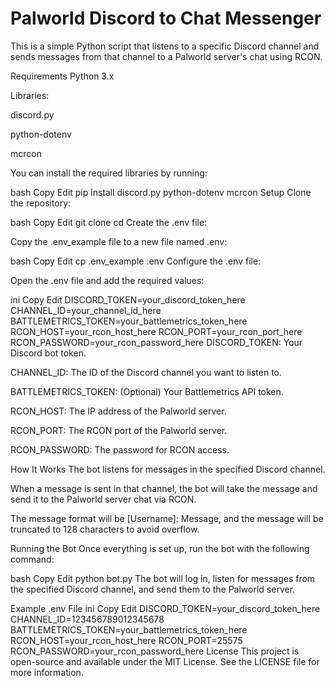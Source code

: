 # Palworld Discord to Chat Messenger
This is a simple Python script that listens to a specific Discord channel and sends messages from that channel to a Palworld server's chat using RCON.

Requirements
Python 3.x

Libraries:

discord.py

python-dotenv

mcrcon

You can install the required libraries by running:

bash
Copy
Edit
pip install discord.py python-dotenv mcrcon
Setup
Clone the repository:

bash
Copy
Edit
git clone <your-repo-url>
cd <your-repo-directory>
Create the .env file:

Copy the .env_example file to a new file named .env:

bash
Copy
Edit
cp .env_example .env
Configure the .env file:

Open the .env file and add the required values:

ini
Copy
Edit
DISCORD_TOKEN=your_discord_token_here
CHANNEL_ID=your_channel_id_here
BATTLEMETRICS_TOKEN=your_battlemetrics_token_here
RCON_HOST=your_rcon_host_here
RCON_PORT=your_rcon_port_here
RCON_PASSWORD=your_rcon_password_here
DISCORD_TOKEN: Your Discord bot token.

CHANNEL_ID: The ID of the Discord channel you want to listen to.

BATTLEMETRICS_TOKEN: (Optional) Your Battlemetrics API token.

RCON_HOST: The IP address of the Palworld server.

RCON_PORT: The RCON port of the Palworld server.

RCON_PASSWORD: The password for RCON access.

How It Works
The bot listens for messages in the specified Discord channel.

When a message is sent in that channel, the bot will take the message and send it to the Palworld server chat via RCON.

The message format will be [Username]: Message, and the message will be truncated to 128 characters to avoid overflow.

Running the Bot
Once everything is set up, run the bot with the following command:

bash
Copy
Edit
python bot.py
The bot will log in, listen for messages from the specified Discord channel, and send them to the Palworld server.

Example .env File
ini
Copy
Edit
DISCORD_TOKEN=your_discord_token_here
CHANNEL_ID=123456789012345678
BATTLEMETRICS_TOKEN=your_battlemetrics_token_here
RCON_HOST=your_rcon_host_here
RCON_PORT=25575
RCON_PASSWORD=your_rcon_password_here
License
This project is open-source and available under the MIT License. See the LICENSE file for more information.